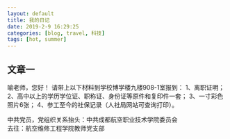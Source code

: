 ```yaml
---
layout: default
title: 我的日记
date: 2019-2-9 16:29:25
categories: [blog, travel, 科技]
tags: [hot, summer]
---
```


## 文章一

喻老师，您好！
请带上以下材料到学校博学楼九楼908-1室报到：
1、离职证明；
2、高中以上的学历学位证、职称证、身份证等原件和复印件一套；
3、一寸彩色照片6张；
4、参工至今的社保记录（人社局网站可查询打印）。

中共党员，党组织关系抬头：中共成都航空职业技术学院委员会   
去往：航空维修工程学院教师党支部


